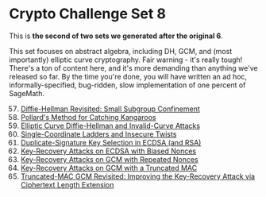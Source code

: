 # Crypto Challenge Set 8

This is **the second of two sets we generated after the original 6**.

This set focuses on abstract algebra, including DH, GCM, and (most
importantly) elliptic curve cryptography. Fair warning - it's really
tough! There's a ton of content here, and it's more demanding than
anything we've released so far. By the time you're done, you will have
written an ad hoc, informally-specified, bug-ridden, slow
implementation of one percent of SageMath.

57. [Diffie-Hellman Revisited: Small Subgroup Confinement](https://github.com/wasamasa/cryptopals/blob/master/08/57.md)
58. [Pollard's Method for Catching Kangaroos](https://github.com/wasamasa/cryptopals/blob/master/08/58.md)
59. [Elliptic Curve Diffie-Hellman and Invalid-Curve Attacks](https://github.com/wasamasa/cryptopals/blob/master/08/59.md)
60. [Single-Coordinate Ladders and Insecure Twists](https://github.com/wasamasa/cryptopals/blob/master/08/60.md)
61. [Duplicate-Signature Key Selection in ECDSA (and RSA)](https://github.com/wasamasa/cryptopals/blob/master/08/61.md)
62. [Key-Recovery Attacks on ECDSA with Biased Nonces](https://github.com/wasamasa/cryptopals/blob/master/08/62.md)
63. [Key-Recovery Attacks on GCM with Repeated Nonces](https://github.com/wasamasa/cryptopals/blob/master/08/63.md)
64. [Key-Recovery Attacks on GCM with a Truncated MAC](https://github.com/wasamasa/cryptopals/blob/master/08/64.md)
65. [Truncated-MAC GCM Revisited: Improving the Key-Recovery Attack via Ciphertext Length Extension](https://github.com/wasamasa/cryptopals/blob/master/08/65.md)
